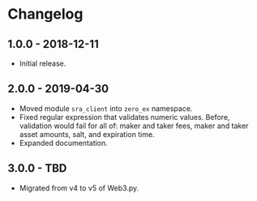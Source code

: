 # Changelog

## 1.0.0 - 2018-12-11

-   Initial release.

## 2.0.0 - 2019-04-30

-   Moved module `sra_client` into `zero_ex` namespace.
-   Fixed regular expression that validates numeric values. Before, validation would fail for all of: maker and taker fees, maker and taker asset amounts, salt, and expiration time.
-   Expanded documentation.

## 3.0.0 - TBD

-   Migrated from v4 to v5 of Web3.py.
